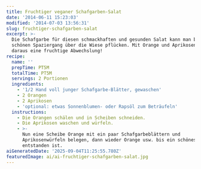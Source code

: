 ```yaml
---
title: Fruchtiger veganer Schafgarben-Salat
date: '2014-06-11 15:23:03'
modified: '2014-07-03 13:56:31'
slug: fruchtiger-schafgarben-salat
excerpt: >-
  Die Schafgarbe für diesen schmackhaften und gesunden Salat kann man bei einem
  schönen Spaziergang über die Wiese pflücken. Mit Orange und Aprikosen wird
  daraus eine fruchtige Abwechslung!
recipe:
  name: ''
  prepTime: PT5M
  totalTime: PT5M
  servings: 2 Portionen
  ingredients:
    - '1/2 Hand voll junger Schafgarbe-Blätter, gewaschen'
    - 2 Orangen
    - 2 Aprikosen
    - 'optional: etwas Sonnenblumen- oder Rapsöl zum Beträufeln'
  instructions:
    - Die Orangen schälen und in Scheiben schneiden.
    - Die Aprikosen waschen und würfeln.
    - >-
      Nun eine Scheibe Orange mit ein paar Schafgarbeblättern und
      Aprikosenwürfeln belegen, dann wieder Orange usw. bis ein schönes Türmchen
      entstanden ist.
aiGeneratedDate: '2025-09-04T11:25:55.780Z'
featuredImage: ai/ai-fruchtiger-schafgarben-salat.jpg
---
```



